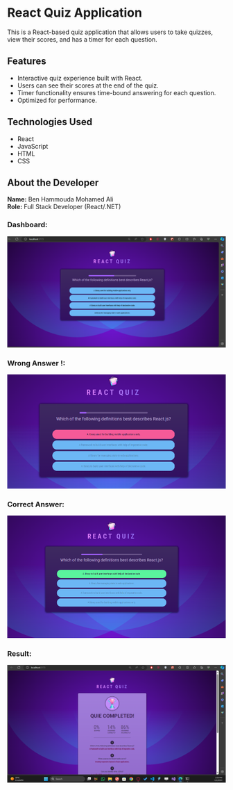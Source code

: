 # React Quiz Application

This is a React-based quiz application that allows users to take quizzes, view their scores, and has a timer for each question.

## Features

- Interactive quiz experience built with React.
- Users can see their scores at the end of the quiz.
- Timer functionality ensures time-bound answering for each question.
- Optimized for performance.

## Technologies Used

- React
- JavaScript
- HTML
- CSS

## About the Developer

**Name:** Ben Hammouda Mohamed Ali  
**Role:** Full Stack Developer (React/.NET)

### Dashboard:
![ acceuil](images/1.png)

### Wrong Answer !:

![acceuil](images/2.png)

### Correct Answer:

![acceuil](images/3.png)

### Result:

![acceuil](images/4.png)











